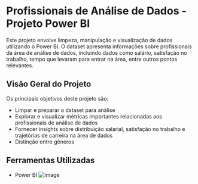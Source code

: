 # Profissionais de Análise de Dados - Projeto Power BI

Este projeto envolve limpeza, manipulação e visualização de dados utilizando o Power BI. O dataset apresenta informações sobre profissionais da área de análise de dados, incluindo dados como salário, satisfação no trabalho, tempo que levaram para entrar na área, entre outros pontos relevantes.

## Visão Geral do Projeto

Os principais objetivos deste projeto são:
- Limpar e preparar o dataset para análise
- Explorar e visualizar métricas importantes relacionadas aos profissionais de análise de dados
- Fornecer insights sobre distribuição salarial, satisfação no trabalho e trajetórias de carreira na área de dados
- Distinção entre gêneros

## Ferramentas Utilizadas

- Power BI
![image](https://github.com/user-attachments/assets/e48a62eb-8b8b-42ee-9f53-99429185cbf9)
